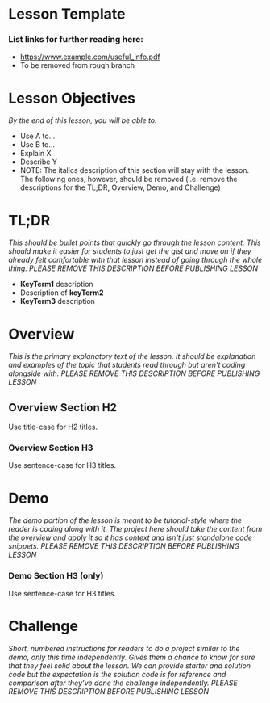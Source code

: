 # Lesson Template

### List links for further reading here:

- https://www.example.com/useful_info.pdf
- To be removed from rough branch

# Lesson Objectives

*By the end of this lesson, you will be able to:*

- Use A to...
- Use B to...
- Explain X
- Describe Y
- NOTE: The italics description of this section will stay with the lesson.  The following ones, however, should be removed (i.e. remove the descriptions for the TL;DR, Overview, Demo, and Challenge)

# TL;DR

*This should be bullet points that quickly go through the lesson content. This should make it easier for students to just get the gist and move on if they already felt comfortable with that lesson instead of going through the whole thing. PLEASE REMOVE THIS DESCRIPTION BEFORE PUBLISHING LESSON*

- **KeyTerm1** description
- Description of **keyTerm2**
- **KeyTerm3** description

# Overview

*This is the primary explanatory text of the lesson. It should be explanation and examples of the topic that students read through but aren't coding alongside with. PLEASE REMOVE THIS DESCRIPTION BEFORE PUBLISHING LESSON*

## Overview Section H2

Use title-case for H2 titles.

### Overview Section H3

Use sentence-case for H3 titles.

# Demo

*The demo portion of the lesson is meant to be tutorial-style where the reader is coding along with it. The project here should take the content from the overview and apply it so it has context and isn't just standalone code snippets. PLEASE REMOVE THIS DESCRIPTION BEFORE PUBLISHING LESSON*

### Demo Section H3 (only)

Use sentence-case for H3 titles.

# Challenge

*Short, numbered instructions for readers to do a project similar to the demo, only this time independently. Gives them a chance to know for sure that they feel solid about the lesson. We can provide starter and solution code but the expectation is the solution code is for reference and comparison after they’ve done the challenge independently. PLEASE REMOVE THIS DESCRIPTION BEFORE PUBLISHING LESSON*
